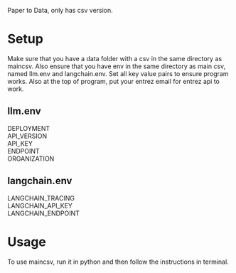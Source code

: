 Paper to Data, only has csv version. 

# Setup 

Make sure that you have a data folder with a csv in the same directory as maincsv. Also ensure that you have env in the same directory as main csv, named llm.env and langchain.env.
Set all key value pairs to ensure program works. Also at the top of program, put your entrez email for entrez api to work.

## llm.env  
DEPLOYMENT  
API_VERSION  
API_KEY  
ENDPOINT  
ORGANIZATION  

## langchain.env  
LANGCHAIN_TRACING  
LANGCHAIN_API_KEY  
LANGCHAIN_ENDPOINT  

# Usage  
To use maincsv, run it in python and then follow the instructions in terminal.
